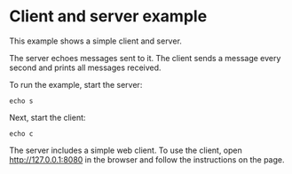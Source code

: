 # Client and server example

This example shows a simple client and server.

The server echoes messages sent to it. The client sends a message every second and prints all messages received.

To run the example, start the server:

`echo s`


Next, start the client:

`echo c`

The server includes a simple web client. To use the client, open http://127.0.0.1:8080 in the browser and follow the instructions on the page.